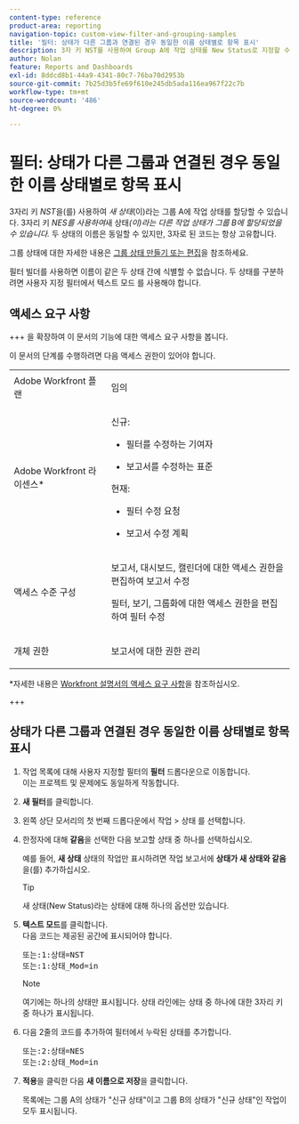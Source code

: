 ```yaml
---
content-type: reference
product-area: reporting
navigation-topic: custom-view-filter-and-grouping-samples
title: '필터: 상태가 다른 그룹과 연결된 경우 동일한 이름 상태별로 항목 표시'
description: 3자 키 NST를 사용하여 Group A에 작업 상태를 New Status로 지정할 수 있습니다. 3자 키 NES를 사용하여 New Status라는 다른 작업 상태가 그룹 B에 할당되었을 수 있습니다. 두 상태의 이름은 동일할 수 있지만, 3자로 된 코드는 항상 고유합니다. 그룹 상태에 대한 자세한 내용은 그룹 상태 만들기 또는 편집을 참조하십시오.
author: Nolan
feature: Reports and Dashboards
exl-id: 8ddcd8b1-44a9-4341-80c7-76ba70d2953b
source-git-commit: 7b25d3b5fe69f610e245db5ada116ea967f22c7b
workflow-type: tm+mt
source-wordcount: '486'
ht-degree: 0%

---
```


# 필터: 상태가 다른 그룹과 연결된 경우 동일한 이름 상태별로 항목 표시

<!--Audited: 10/2024-->

3자리 키 *NST*&#x200B;을(를) 사용하여 *새 상태*(이)라는 그룹 A에 작업 상태를 할당할 수 있습니다. 3자리 키 *NES를 사용하여*&#x200B;새 상태&#x200B;*(이)라는 다른 작업 상태가 그룹 B에 할당되었을 수 있습니다.* 두 상태의 이름은 동일할 수 있지만, 3자로 된 코드는 항상 고유합니다.

그룹 상태에 대한 자세한 내용은 [그룹 상태 만들기 또는 편집](../../../administration-and-setup/manage-groups/manage-group-statuses/create-or-edit-a-group-status.md)을 참조하세요.

필터 빌더를 사용하면 이름이 같은 두 상태 간에 식별할 수 없습니다. 두 상태를 구분하려면 사용자 지정 필터에서 텍스트 모드 를 사용해야 합니다.

## 액세스 요구 사항

+++ 을 확장하여 이 문서의 기능에 대한 액세스 요구 사항을 봅니다.

이 문서의 단계를 수행하려면 다음 액세스 권한이 있어야 합니다.

<table style="table-layout:auto"> 
 <col> 
 <col> 
 <tbody> 
  <tr> 
   <td role="rowheader">Adobe Workfront 플랜</td> 
   <td> <p>임의</p> </td> 
  </tr> 
  <tr> 
   <td role="rowheader">Adobe Workfront 라이센스*</td> 
   <td> 
    <p>신규:</p>
   <ul><li><p>필터를 수정하는 기여자 </p></li>
   <li><p>보고서를 수정하는 표준</p></li> </ul>

<p>현재:</p>
   <ul><li><p>필터 수정 요청 </p></li>
   <li><p>보고서 수정 계획</p></li> </ul></td> 
  </tr> 
  <tr> 
   <td role="rowheader">액세스 수준 구성</td> 
   <td> <p>보고서, 대시보드, 캘린더에 대한 액세스 권한을 편집하여 보고서 수정</p> <p>필터, 보기, 그룹화에 대한 액세스 권한을 편집하여 필터 수정</p> </td> 
  </tr> 
  <tr> 
   <td role="rowheader">개체 권한</td> 
   <td> <p>보고서에 대한 권한 관리</p>  </td> 
  </tr> 
 </tbody> 
</table>

*자세한 내용은 [Workfront 설명서의 액세스 요구 사항](/help/quicksilver/administration-and-setup/add-users/access-levels-and-object-permissions/access-level-requirements-in-documentation.md)을 참조하십시오.

+++

## 상태가 다른 그룹과 연결된 경우 동일한 이름 상태별로 항목 표시

1. 작업 목록에 대해 사용자 지정할 필터의 **필터** 드롭다운으로 이동합니다.\
   이는 프로젝트 및 문제에도 동일하게 작동합니다.
1. **새 필터**&#x200B;를 클릭합니다.
1. 왼쪽 상단 모서리의 첫 번째 드롭다운에서 작업 > 상태 를 선택합니다.
1. 한정자에 대해 **같음**&#x200B;을 선택한 다음 보고할 상태 중 하나를 선택하십시오.

   예를 들어, **새 상태** 상태의 작업만 표시하려면 작업 보고서에 **상태가 새 상태와 같음**&#x200B;을(를) 추가하십시오.

   >[!TIP]
   >
   >새 상태(New Status)라는 상태에 대해 하나의 옵션만 있습니다.

1. **텍스트 모드**&#x200B;를 클릭합니다.\
   다음 코드는 제공된 공간에 표시되어야 합니다.

   <pre>또는:1:상태=NST<br>또는:1:상태_Mod=in </pre>

   >[!NOTE]
   >
   >여기에는 하나의 상태만 표시됩니다. 상태 라인에는 상태 중 하나에 대한 3자리 키 중 하나가 표시됩니다.

1. 다음 2줄의 코드를 추가하여 필터에서 누락된 상태를 추가합니다.

   <pre>또는:2:상태=NES<br>또는:2:상태_Mod=in</pre>

1. **적용**&#x200B;을 클릭한 다음 **새 이름으로 저장**&#x200B;을 클릭합니다.

   목록에는 그룹 A의 상태가 &quot;신규 상태&quot;이고 그룹 B의 상태가 &quot;신규 상태&quot;인 작업이 모두 표시됩니다.

